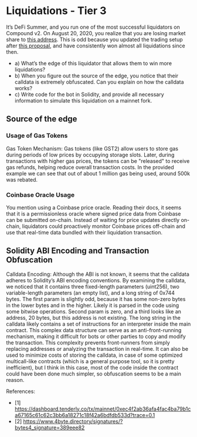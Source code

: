 # Liquidations - Tier 3
It’s DeFi Summer, and you run one of the most successful liquidators on Compound v2. On August 20, 2020, you realize that you are losing market share to [this address](https://etherscan.io/tx/0xec4f2ab36afa4fac4ba79b1ca67165c61c62c3bb6a18271c18f42a6bdfdb533d). This is odd because you updated the trading setup after [this proposal](https://compound.finance/governance/proposals/19), and have consistently won almost all liquidations since then.


- a) What’s the edge of this liquidator that allows them to win more liquidations?
- b) When you figure out the source of the edge, you notice that their calldata is extremely obfuscated. Can you explain on how the calldata works?
- c) Write code for the bot in Solidity, and provide all necessary information to simulate this liquidation on a mainnet fork.

## Source of the edge
### Usage of Gas Tokens
Gas Token Mechanism: Gas tokens (like GST2) allow users to store gas during periods of low prices by occupying storage slots. Later, during transactions with higher gas prices, the tokens can be "released" to receive gas refunds, helping reduce overall transaction costs. In the provided example we can see that out of about 1 million gas being used, around 500k was rebated.

### Coinbase Oracle Usage
You mention using a Coinbase price oracle. Reading their docs, it seems that it is a permissionless oracle where signed price data from Coinbase can be submitted on-chain. Instead of waiting for price updates directly on-chain, liquidators could proactively monitor Coinbase prices off-chain and use that real-time data bundled with their liquidation transaction.


## Solidity ABI Encoding and Transaction Obfuscation
Calldata Encoding: Although the ABI is not known, it seems that the calldata adheres to Solidity’s ABI encoding conventions. By examining the calldata, we noticed that it contains three fixed-length parameters (uint256), two variable-length parameters (an empty list), and a long string of 0x744 bytes.
The first param is slightly odd, because it has some non-zero bytes in the lower bytes and in the higher. Likely it is parsed in the code using some bitwise operations.
Second param is zero, and a third looks like an address, 20 bytes, but this address is not existing.
The long string in the calldata likely contains a set of instructions for an interpreter inside the main contract. This complex data structure can serve as an anti-front-running mechanism, making it difficult for bots or other parties to copy and modify the transaction. This complexity prevents front-runners from simply replacing addresses or analyzing the transaction in real-time. It can also be used to minimize costs of storing the calldata, in case of some optimized multicall-like contracts (which is a general purpose tool, so it is pretty inefficient), but I think in this case, most of the code inside the contract could have been done much simpler, so obfuscation seems to be a main reason.

References:
- [1] https://dashboard.tenderly.co/tx/mainnet/0xec4f2ab36afa4fac4ba79b1ca67165c61c62c3bb6a18271c18f42a6bdfdb533d?trace=0.1
- [2] https://www.4byte.directory/signatures/?bytes4_signature=389eee82
